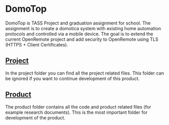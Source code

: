 DomoTop
========

DomoTop is TASS Project and graduation assignment for school. The assignment is to create a domotica system with existing home automation protocols and controlled via a mobile device. 
The goal is to extend the current OpenRemote project and add security to OpenRemote using TLS (HTTPS + Client Certificates).

[Project](./Project) 
-------------------
In the project folder you can find all the project related files. This folder can be ignored if you want to continue development of this product.

[Product](./Product) 
-----------
The product folder contains all the code and product related files (for example research documents). This is the most important folder for development of the product.


